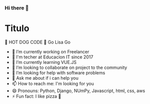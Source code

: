 ### Hi there 👋

# Titulo

🌭 HOT DOG CODE
🎷 Go Lisa Go

- 🔭 I’m currently working on Freelancer
- 📙 I'm techer at Educacion IT since 2017
- 🌱 I’m currently learning VUE.JS
- 👯 I’m looking to collaborate on project to the community
- 🤔 I’m looking for help with software problems
- 💬 Ask me about if i can help you
- 📫 How to reach me: I'm looking for you
- 😄 Pronouns: Python, Django, NUmPy, Javascript, html, css, aws
- ⚡ Fun fact: I like pizza 🍕
